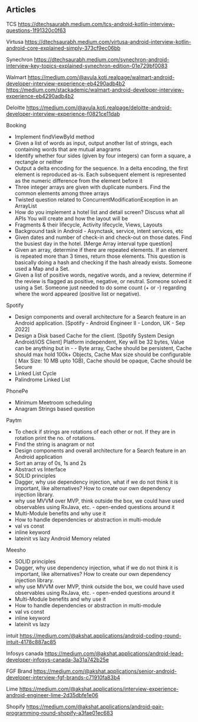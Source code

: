 ## Articles

TCS 
https://dtechsaurabh.medium.com/tcs-android-kotlin-interview-questions-1f91320c0f63

Virtusa
https://dtechsaurabh.medium.com/virtusa-android-interview-kotlin-android-core-explained-simply-373cf9ec06bb

Synechron
https://dtechsaurabh.medium.com/synechron-android-interview-key-topics-explained-synechron-edition-01e729bf0083

Walmart
https://medium.com/@avula.koti.realpage/walmart-android-developer-interview-experience-eb4290adb4b2
https://medium.com/stackademic/walmart-android-developer-interview-experience-eb4290adb4b2

Deloitte
https://medium.com/@avula.koti.realpage/deloitte-android-developer-interview-experience-f0821ce11dab

Booking
- Implement findViewById method
- Given a list of words as input, output another list of strings, each containing words that are mutual anagrams
- Identify whether four sides (given by four integers) can form a square, a rectangle or neither
- Output a delta encoding for the sequence. In a delta encoding, the first element is reproduced as-is. Each subsequent element is represented as the numeric difference from the element before it
- Three integer arrays are given with duplicate numbers. Find the common elements among three arrays
- Twisted question related to ConcurrentModificationException in an ArrayList
- How do you implement a hotel list and detail screen? Discuss what all APIs You will create and how the layout will be
- Fragments & their lifecycle, Activity lifecycle, Views, Layouts
- Background task in Android - Asynctask, service, intent services, etc
- Given dates and number of check-in and check-out on those dates. Find the busiest day in the hotel. [Merge Array interval type question]
- Given an array, determine if there are repeated elements. If an element is repeated more than 3 times, return those elements. This question is basically doing a hash and checking if the hash already exists. Someone used a Map and a Set.
- Given a list of positive words, negative words, and a review, determine if the review is flagged as positive, negative, or neutral. Someone solved it using a Set. Someone just needed to do some count (+ or -) regarding where the word appeared (positive list or negative).

Spotify
- Design components and overall architecture for a Search feature in an Android application. [Spotify - Android Engineer II - London, UK - Sep 2022]
- Design a Disk based Cache for the client. [Spotify System Design Android/iOS Client] Platform independent, Key will be 32 bytes, Value can be anything but in - - Byte array, Cache should be persistent, Cache should max hold 100k+ Objects, Cache Max size should be configurable ( Max Size: 10 MB upto 1GB), Cache should be opaque, Cache should be Secure
- Linked List Cycle
- Palindrome Linked List

PhonePe
- Minimum Meetroom scheduling
- Anagram Strings based question

Paytm
- To check if strings are rotations of each other or not. If they are in rotation print the no. of rotations.
- Find the string is anagram or not
- Design components and overall architecture for a Search feature in an Android application
- Sort an array of 0s, 1s and 2s
- Abstract vs Interface
- SOLID principles
- Dagger, why use dependency injection, what if we do not think it is important, like alternatives? How to create our own dependency injection library.
- why use MVVM over MVP, think outside the box, we could have used observables using RxJava, etc. - open-ended questions around it
- Multi-Module benefits and why use it
- How to handle dependencies or abstraction in multi-module
- val vs const
- inline keyword
- lateinit vs lazy Android Memory related

Meesho
- SOLID principles
- Dagger, why use dependency injection, what if we do not think it is important, like alternatives? How to create our own dependency injection library.
- why use MVVM over MVP, think outside the box, we could have used observables using RxJava, etc. - open-ended questions around it
- Multi-Module benefits and why use it
- How to handle dependencies or abstraction in multi-module
- val vs const
- inline keyword
- lateinit vs lazy

intuit
https://medium.com/@akshat.applications/android-coding-round-intuit-4178c887ac85


Infosys canada 
https://medium.com/@akshat.applications/android-lead-developer-infosys-canada-3a31a742b25e

FGF Brand
https://medium.com/@akshat.applications/senior-android-developer-interview-fgf-brands-c71910fa83b4

Lime
https://medium.com/@akshat.applications/interview-experience-android-engineer-lime-2d35dbfe1e06

Shopify 
https://medium.com/@akshat.applications/android-pair-programming-round-shopify-a3fae01ec683

